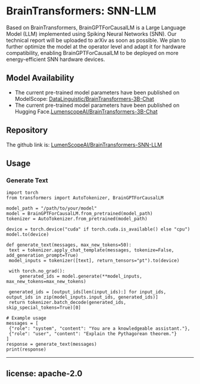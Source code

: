 # BrainTransformers: SNN-LLM

Based on BrainTransformers, BrainGPTForCausalLM is a Large Language Model (LLM) implemented using Spiking Neural Networks (SNN). Our technical report will be uploaded to arXiv as soon as possible. We plan to further optimize the model at the operator level and adapt it for hardware compatibility, enabling BrainGPTForCausalLM to be deployed on more energy-efficient SNN hardware devices.

## Model Availability

- The current pre-trained model parameters have been published on ModelScope: [DataLinguistic/BrainTransformers-3B-Chat](https://www.modelscope.cn/models/DataLinguistic/BrainTransformers-3B-Chat)
- The current pre-trained model parameters have been published on Hugging Face.[LumenscopeAI/BrainTransformers-3B-Chat](https://huggingface.co/LumenscopeAI/BrainTransformers-3B-Chat)

## Repository

The github link is: [LumenScopeAI/BrainTransformers-SNN-LLM](https://github.com/LumenScopeAI/BrainTransformers-SNN-LLM)

## Usage

### Generate Text
```
import torch
from transformers import AutoTokenizer, BrainGPTForCausalLM

model_path = "/path/to/your/model"
model = BrainGPTForCausalLM.from_pretrained(model_path)
tokenizer = AutoTokenizer.from_pretrained(model_path)

device = torch.device("cuda" if torch.cuda.is_available() else "cpu")
model.to(device)

def generate_text(messages, max_new_tokens=50):
 text = tokenizer.apply_chat_template(messages, tokenize=False, add_generation_prompt=True)
 model_inputs = tokenizer([text], return_tensors="pt").to(device)
 
 with torch.no_grad():
     generated_ids = model.generate(**model_inputs, max_new_tokens=max_new_tokens)
 
 generated_ids = [output_ids[len(input_ids):] for input_ids, output_ids in zip(model_inputs.input_ids, generated_ids)]
 return tokenizer.batch_decode(generated_ids, skip_special_tokens=True)[0]

# Example usage
messages = [
 {"role": "system", "content": "You are a knowledgeable assistant."},
 {"role": "user", "content": "Explain the Pythagorean theorem."}
]
response = generate_text(messages)
print(response)
```


---
license: apache-2.0
---
